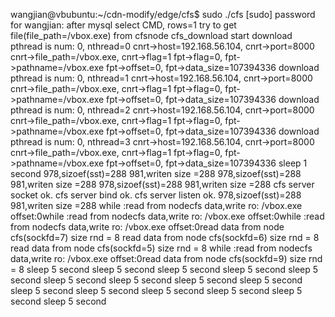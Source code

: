 wangjian@vbubuntu:~/cdn-modify/edge/cfs$ sudo ./cfs
[sudo] password for wangjian: 
after mysql select CMD, rows=1
try to get file(file_path=/vbox.exe) from cfsnode
cfs_download start
download pthread is num: 0, nthread=0
cnrt->host=192.168.56.104, cnrt->port=8000
cnrt->file_path=/vbox.exe, cnrt->flag=1
fpt->flag=0, fpt->pathname=/vbox.exe
fpt->offset=0, fpt->data_size=107394336
download pthread is num: 0, nthread=1
cnrt->host=192.168.56.104, cnrt->port=8000
cnrt->file_path=/vbox.exe, cnrt->flag=1
fpt->flag=0, fpt->pathname=/vbox.exe
fpt->offset=0, fpt->data_size=107394336
download pthread is num: 0, nthread=2
cnrt->host=192.168.56.104, cnrt->port=8000
cnrt->file_path=/vbox.exe, cnrt->flag=1
fpt->flag=0, fpt->pathname=/vbox.exe
fpt->offset=0, fpt->data_size=107394336
download pthread is num: 0, nthread=3
cnrt->host=192.168.56.104, cnrt->port=8000
cnrt->file_path=/vbox.exe, cnrt->flag=1
fpt->flag=0, fpt->pathname=/vbox.exe
fpt->offset=0, fpt->data_size=107394336
sleep 1 second
978,sizoef(sst)=288
981,writen size =288
978,sizoef(sst)=288
981,writen size =288
978,sizoef(sst)=288
981,writen size =288
cfs server socket ok.
cfs server bind ok.
cfs server listen ok.
978,sizoef(sst)=288
981,writen size =288
while :read from nodecfs data,write ro:
/vbox.exe
offset:0while :read from nodecfs data,write ro:
/vbox.exe
offset:0while :read from nodecfs data,write ro:
/vbox.exe
offset:0read data from node cfs(sockfd=7) size rnd = 8
read data from node cfs(sockfd=6) size rnd = 8
read data from node cfs(sockfd=5) size rnd = 8
while :read from nodecfs data,write ro:
/vbox.exe
offset:0read data from node cfs(sockfd=9) size rnd = 8
sleep 5 second
sleep 5 second
sleep 5 second
sleep 5 second
sleep 5 second
sleep 5 second
sleep 5 second
sleep 5 second
sleep 5 second
sleep 5 second
sleep 5 second
sleep 5 second
sleep 5 second
sleep 5 second
sleep 5 second
